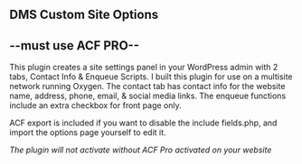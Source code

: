 DMS Custom Site Options
-------------------- 
--must use ACF PRO--
--------------------
This plugin creates a site settings panel in your WordPress admin with 2 tabs, Contact Info & Enqueue Scripts. I built this plugin for use on a multisite network running Oxygen.
The contact tab has contact info for the website name, address, phone, email, & social media links.
The enqueue functions include an extra checkbox for front page only.

ACF export is included if you want to disable the include fields.php, and import the options page yourself to edit it.

*The plugin will not activate without ACF Pro activated on your website*